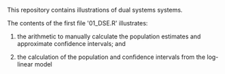 This repository contains illustrations of dual systems systems.

The contents of the first file '01_DSE.R' illustrates:

1) the arithmetic to manually calculate the population estimates and approximate confidence intervals; and

2) the calculation of the population and confidence intervals from the log-linear model
